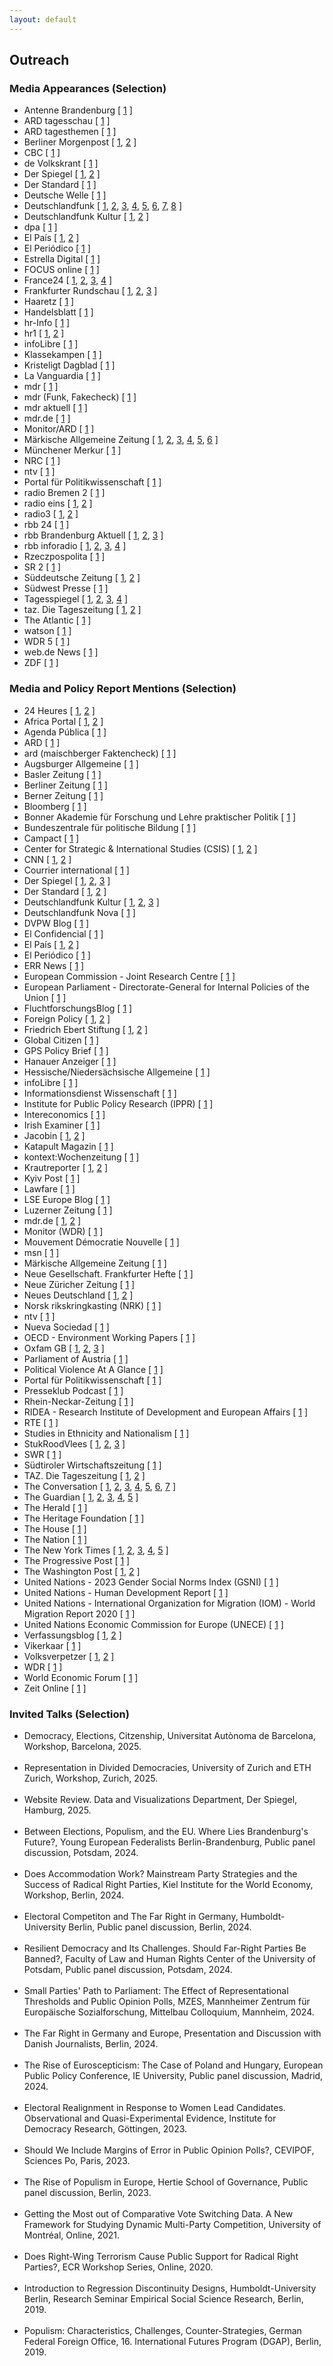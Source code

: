 ```yaml
---
layout: default
---
```

<h2>Outreach</h2>


<h3>Media Appearances (Selection)</h3>

<ul>
  <li>Antenne Brandenburg [ <a href="https://www.antennebrandenburg.de/programm/sendungen/241122/17_00_antenne_brandenburg_am_abend_202411221700.html" target="_blank" rel="noopener noreferrer">1</a> ] </li> <li>ARD tagesschau [ <a href="https://www.tagesschau.de/inland/bundestagswahl/fdp-linke-bsw-einzug-bundestag-100.html" target="_blank" rel="noopener noreferrer">1</a> ] </li> <li>ARD tagesthemen [ <a href="NA" target="_blank" rel="noopener noreferrer">1</a> ] </li> <li>Berliner Morgenpost [ <a href="https://www.morgenpost.de/berlin/article242024164/Die-Naehe-der-AfD-Brandenburg-zur-rechtsextremen-Szene.html" target="_blank" rel="noopener noreferrer">1</a>, <a href="https://www.morgenpost.de/berlin/article407220380/welche-auswirkungen-ein-afd-erfolg-in-brandenburg-haben-koennte.html" target="_blank" rel="noopener noreferrer">2</a> ] </li> <li>CBC [ <a href="https://www.cbc.ca/listen/live-radio/1-8-your-world-tonight" target="_blank" rel="noopener noreferrer">1</a> ] </li> <li>de Volkskrant [ <a href="https://www.volkskrant.nl/buitenland/niet-alleen-in-oostenrijk-in-heel-europa-brokkelt-de-brandmuur-tegen-radicaal-rechts-af~b7ea2cce/?referrer=https://www.google.com/" target="_blank" rel="noopener noreferrer">1</a> ] </li> <li>Der Spiegel [ <a href="https://www.spiegel.de/politik/deutschland/bundestagswahl-2025-wie-viele-millionen-stimmen-an-der-fuenfprozenthuerde-scheitern-a-5d7e5da3-c769-4bfd-9260-c4c8d627ed9d" target="_blank" rel="noopener noreferrer">1</a>, <a href="https://www.spiegel.de/politik/deutschland/wahl-in-brandenburg-wie-die-afd-junge-union-jusos-julis-und-gruene-jugend-zusammenbringt-a-2da1ad60-58bd-463a-bd53-e77645e4a962" target="_blank" rel="noopener noreferrer">2</a> ] </li> <li>Der Standard [ <a href="https://www.derstandard.de/story/3000000198650/beeinflussen-umfragen-waehler-darueber-entscheiden-auch-schwankungsbreiten" target="_blank" rel="noopener noreferrer">1</a> ] </li> <li>Deutsche Welle [ <a href="https://www.dw.com/en/why-copying-the-far-right-doesnt-work-for-mainstream-parties/a-66311564" target="_blank" rel="noopener noreferrer">1</a> ] </li> <li>Deutschlandfunk [ <a href="https://www.deutschlandfunk.de/brandenburg-neuer-innenminister-woidke-spd-kommentar-100.html" target="_blank" rel="noopener noreferrer">1</a>, <a href="https://www.deutschlandfunk.de/bsw-in-brandenburg-wie-stellen-sich-die-anderen-parteien-darauf-ein-dlf-62ff33ed-100.html/" target="_blank" rel="noopener noreferrer">2</a>, <a href="https://www.deutschlandfunk.de/das-grosse-packen-linke-muss-nach-34-jahren-brandenburger-landtag-verlassen-dlf-08d35523-100.html" target="_blank" rel="noopener noreferrer">3</a>, <a href="https://www.deutschlandfunk.de/landtagswahl-in-brandenburg-ein-rettungsanker-fuer-die-gruenen-und-linken-dlf-e56ae681-100.html" target="_blank" rel="noopener noreferrer">4</a>, <a href="https://www.deutschlandfunk.de/programm?drsearch:date=2024-11-27" target="_blank" rel="noopener noreferrer">5</a>, <a href="https://www.deutschlandfunk.de/suche?drsearch%3AsearchText=Christoph%20Richter&drsearch%3Astations=4f8db02a-35ae-4b78-9cd0-86b177726ec0" target="_blank" rel="noopener noreferrer">6</a>, <a href="https://www.deutschlandfunk.de/wackeliges-fundament-wie-repraesentativ-sind-repraesentative-umfragen-wirklich-dlf-b09611a3-100.html" target="_blank" rel="noopener noreferrer">7</a>, <a href="https://www.deutschlandfunk.de/wissenschaft-wie-repraesentativ-sind-repraesentative-umfragen-wirklich-dlf-82dd38a9-100.html" target="_blank" rel="noopener noreferrer">8</a> ] </li> <li>Deutschlandfunk Kultur [ <a href="https://www.deutschlandfunkkultur.de/brandenburgs-spd-regierungschef-woidke-kaempft-gegen-den-absturz-laenderreport-dlf-kultur-dd9b4265-100.html" target="_blank" rel="noopener noreferrer">1</a>, <a href="https://www.deutschlandfunkkultur.de/wahlumfragen-in-der-kritik-wie-repraesentativ-sind-sie-heute-noch-dlf-kultur-f4d1e50d-100.html" target="_blank" rel="noopener noreferrer">2</a> ] </li> <li>dpa [ <a href="NA" target="_blank" rel="noopener noreferrer">1</a> ] </li> <li>El País [ <a href="https://elpais.com/espana/2024-07-07/por-que-copiar-la-mano-dura-de-abascal-con-los-inmigrantes-puede-costarle-caro-al-pp.html" target="_blank" rel="noopener noreferrer">1</a>, <a href="https://elpais.com/internacional/2023-12-24/mano-dura-con-la-inmigracion-victoria-de-la-extrema-derecha-o-antidoto.html" target="_blank" rel="noopener noreferrer">2</a> ] </li> <li>El Periódico [ <a href="https://www.elperiodico.com/es/internacional/20231210/extrema-derecha-multiplica-influencia-nuevas-politicas-migratorias-europa-95571964" target="_blank" rel="noopener noreferrer">1</a> ] </li> <li>Estrella Digital [ <a href="https://www.estrelladigital.es/opinion/20240708/el-falso-debate-de-la-inmigracion-una-trampa-de-la-ultraderecha/" target="_blank" rel="noopener noreferrer">1</a> ] </li> <li>FOCUS online [ <a href="https://www.focus.de/politik/deutschland/vor-landtagswahl-in-brandenburg-mehr-hoecke-wagen-das-ist-schon-laenger-ein-teil-des-erfolgs-der-afd-im-osten_id_260298484.html" target="_blank" rel="noopener noreferrer">1</a> ] </li> <li>France24 [ <a href="https://www.france24.com/en/europe/20250223-germany-s-no-surprise-election-yields-many-firsts" target="_blank" rel="noopener noreferrer">1</a>, <a href="https://www.france24.com/fr/europe/20250113-allemagne-afd-extreme-droite-bsw-gauche-analyse-deux-faces-du-populisme-allemand" target="_blank" rel="noopener noreferrer">2</a>, <a href="https://www.france24.com/fr/europe/20250130-allemagne-droite-extr%C3%AAme-droite-pr%C3%AAtes-%C3%A0-travailler-ensemble-immigration" target="_blank" rel="noopener noreferrer">3</a>, <a href="https://www.france24.com/fr/europe/20250223-allemagne-afd-cdu-linke-l%C3%A9gislatives-premiers-enseignements-elections-merz" target="_blank" rel="noopener noreferrer">4</a> ] </li> <li>Frankfurter Rundschau [ <a href="https://www.fr.de/politik/brandenburg-wahl-afd-ergebnis-migration-debatte-spd-cdu-woidke-experten-zr-93315435.html" target="_blank" rel="noopener noreferrer">1</a>, <a href="https://www.fr.de/politik/brandenburg-wahl-analyse-ampel-fdp-woidke-afd-linke-bsw-bundestagswahl-zr-93315597.html" target="_blank" rel="noopener noreferrer">2</a>, <a href="https://www.fr.de/politik/nach-fiasko-in-brandenburg-bundestagswahl-2025-laesst-gruene-zittern-zr-93316321.html" target="_blank" rel="noopener noreferrer">3</a> ] </li> <li>Haaretz [ <a href="https://www.haaretz.com/world-news/2019-07-20/ty-article-magazine/.premium/how-a-german-satirical-party-ended-up-in-the-european-parliament/0000017f-e400-d38f-a57f-e65238570000" target="_blank" rel="noopener noreferrer">1</a> ] </li> <li>Handelsblatt [ <a href="https://www.handelsblatt.com/politik/deutschland/fdp-wirtschaftspartei-sucht-verzweifelt-wirtschaftswahlkampf/100106301.html" target="_blank" rel="noopener noreferrer">1</a> ] </li> <li>hr-Info [ <a href="NA" target="_blank" rel="noopener noreferrer">1</a> ] </li> <li>hr1 [ <a href="NA" target="_blank" rel="noopener noreferrer">1</a>, <a href="NA" target="_blank" rel="noopener noreferrer">2</a> ] </li> <li>infoLibre [ <a href="https://www.infolibre.es/politica/extrema-derecha-investigacion-feijoo-vox_1_1311725.html" target="_blank" rel="noopener noreferrer">1</a> ] </li> <li>Klassekampen [ <a href="https://klassekampen.no/artikkel/2024-09-14/blir-re-migrasjon-neste-steg" target="_blank" rel="noopener noreferrer">1</a> ] </li> <li>Kristeligt Dagblad [ <a href="https://www.kristeligt-dagblad.dk/udland/europaeiske-ledere-famler-i-en-ny-politisk-medievirkelighed" target="_blank" rel="noopener noreferrer">1</a> ] </li> <li>La Vanguardia [ <a href="https://www.lavanguardia.com/internacional/20250525/10717164/ultraderecha-canibal.html" target="_blank" rel="noopener noreferrer">1</a> ] </li> <li>mdr [ <a href="https://www.mdr.de/wissen/psychologie-sozialwissenschaften/politische-strategie-gegen-die-afd-themen-uebernehmen-102.html" target="_blank" rel="noopener noreferrer">1</a> ] </li> <li>mdr (Funk, Fakecheck) [ <a href="https://www.tiktok.com/@fakecheck_offiziell/video/7473455848992394518?lang=de-DE" target="_blank" rel="noopener noreferrer">1</a> ] </li> <li>mdr aktuell [ <a href="https://www.ardaudiothek.de/episode/das-interview/wie-wahlumfragen-die-erfolgschancen-von-kleinparteien-beeinflussen/mdr-aktuell/14154595/" target="_blank" rel="noopener noreferrer">1</a> ] </li> <li>mdr.de [ <a href="https://www.mdr.de/nachrichten/deutschland/politik/fuenf-prozent-huerde-studie-wahlumfragen-100.html" target="_blank" rel="noopener noreferrer">1</a> ] </li> <li>Monitor/ARD [ <a href="https://www1.wdr.de/daserste/monitor/sendungen/kanzlerkandidat-merz-union-in-der-populismusfalle-100~_sortNewestFirst-false.html?sortingOrderReversed=%C3%84lteste+zuerst#sortingForm" target="_blank" rel="noopener noreferrer">1</a> ] </li> <li>Märkische Allgemeine Zeitung [ <a href="https://www.maz-online.de/brandenburg/afd-spd-cdu-oder-bsw-wahlforscher-sieht-landtagswahl-in-brandenburg-voellig-offen-3ALRGBPPFZDLXHQ27MTYHSEA3Y.html" target="_blank" rel="noopener noreferrer">1</a>, <a href="https://www.maz-online.de/brandenburg/einfluss-von-umfragen-auf-die-landtagswahl-in-brandenburg-forscher-klaert-auf-YJ4UFV5QSJFZLEOOLUCVDRNRKA.html" target="_blank" rel="noopener noreferrer">2</a>, <a href="https://www.maz-online.de/brandenburg/was-wuerde-passieren-wenn-die-afd-in-brandenburg-regiert-7Y2OOW6MQ5HYRFIAPKEZQ5TFZQ.html" target="_blank" rel="noopener noreferrer">3</a>, <a href="https://www.maz-online.de/lokales/potsdam-mittelmark/stahnsdorf/landtagswahl-2024-buergermeister-bernd-albers-aus-stahnsdorf-und-carina-simmes-aus-seddiner-see-als-6TINQKW34JA7VN4GN5Q75367U4.html" target="_blank" rel="noopener noreferrer">4</a>, <a href="https://www.maz-online.de/lokales/potsdam-mittelmark/stahnsdorf/stahnsdorf-linke-und-gruene-werfen-afd-plagiat-vor-URS4FAG6ZVAH5GOEQWZRMSBFK4.html" target="_blank" rel="noopener noreferrer">5</a>, <a href="https://www.maz-online.de/lokales/potsdam/kommunalwahl-2024-in-potsdam-stadtteilrundgang-und-haustuerwahlkampf-fuer-mehr-stimmen-TBNP55QR4RENFHWG4T6673VZMM.html" target="_blank" rel="noopener noreferrer">6</a> ] </li> <li>Münchener Merkur [ <a href="https://www.merkur.de/politik/brandenburg-wahl-cdu-merz-afd-woidke-bsw-scholz-ampel-zr-93315273.html" target="_blank" rel="noopener noreferrer">1</a> ] </li> <li>NRC [ <a href="https://www.nrc.nl/nieuws/2023/12/22/het-nieuwe-migratiepact-van-de-eu-lost-nauwelijks-wat-op-maar-speelt-radicaal-rechts-intussen-wel-in-de-kaart-a4185182" target="_blank" rel="noopener noreferrer">1</a> ] </li> <li>ntv [ <a href="https://www.n-tv.de/politik/Diese-Waehlergruppe-koennte-die-Bundestagswahl-durcheinanderwerfen-article25574864.html" target="_blank" rel="noopener noreferrer">1</a> ] </li> <li>Portal für Politikwissenschaft [ <a href="https://www.pw-portal.de/repraesentation-und-parlamentarismus/ueberblick/fluch-der-schlechten-zahl-wie-umfragewerte-die-wahlchancen-kleiner-parteien-beeinflussen" target="_blank" rel="noopener noreferrer">1</a> ] </li> <li>radio Bremen 2 [ <a href="NA" target="_blank" rel="noopener noreferrer">1</a> ] </li> <li>radio eins [ <a href="https://www.radioeins.de/programm/sendungen/die_schoene_woche/_/wahlerfolg-der-afd-bei-der-kommunalwahl-in-brandenburg.html" target="_blank" rel="noopener noreferrer">1</a>, <a href="https://www.radioeins.de/programm/sendungen/sendungen/369/2409/240922_sondersendung_25711.html" target="_blank" rel="noopener noreferrer">2</a> ] </li> <li>radio3 [ <a href="https://www.radiodrei.de/programm/schema/sendungen/radio3_am_morgen/archiv/20250106_0600/radio3_aktuell_0720.html" target="_blank" rel="noopener noreferrer">1</a>, <a href="https://www.radiodrei.de/programm/schema/sendungen/radio3_am_morgen/archiv/20250207_0600/radio3_aktuell_0820.html" target="_blank" rel="noopener noreferrer">2</a> ] </li> <li>rbb 24 [ <a href="https://www.rbb24.de/politik/beitrag/2024/02/brandenburg-politi-parteien-bsw-landesverband-wagenknecht.html" target="_blank" rel="noopener noreferrer">1</a> ] </li> <li>rbb Brandenburg Aktuell [ <a href="https://www.rbb-online.de/brandenburgaktuell/archiv/20240209_1930/wagenknecht-partei-will-bei-landtagswahl-antreten.html" target="_blank" rel="noopener noreferrer">1</a>, <a href="https://www.rbb-online.de/brandenburgaktuell/archiv/20240905_1930/5.html" target="_blank" rel="noopener noreferrer">2</a>, <a href="https://www.rbb-online.de/brandenburgaktuell/archiv/20240911_1930/Hans-Christoph-Berndt-AfD.html" target="_blank" rel="noopener noreferrer">3</a> ] </li> <li>rbb inforadio [ <a href="https://www.ardaudiothek.de/episode/berlin-und-brandenburg/politologe-kommunalwahl-kein-stimmungstest-fuer-landtagswahl/rbb24-inforadio/13450861/" target="_blank" rel="noopener noreferrer">1</a>, <a href="https://www.inforadio.de/rubriken/interviews/2024/08/09/brandenburg-landeswahlausschuss-wahl-parteien.html" target="_blank" rel="noopener noreferrer">2</a>, <a href="https://www.inforadio.de/rubriken/interviews/2024/09/24/brandenburg-wahl-regierung-koalition-spd-bsw-cdu.html" target="_blank" rel="noopener noreferrer">3</a>, <a href="https://www.inforadio.de/rubriken/interviews/2024/12/11/woidke-wiederwahl-brandenburg-spd-bsw-koalition.html" target="_blank" rel="noopener noreferrer">4</a> ] </li> <li>Rzeczpospolita [ <a href="https://www.rp.pl/polityka/art41148531-brandenburgia-przed-wyborami-los-kanclerza-scholza-zalezy-od-wyniku-afd" target="_blank" rel="noopener noreferrer">1</a> ] </li> <li>SR 2 [ <a href="https://www.sr-mediathek.de/index.php?seite=7&id=37029&tbl=pf" target="_blank" rel="noopener noreferrer">1</a> ] </li> <li>Süddeutsche Zeitung [ <a href="https://www.sueddeutsche.de/politik/bundestagswahl-umfrage-fdp-li.3196458" target="_blank" rel="noopener noreferrer">1</a>, <a href="https://www.sueddeutsche.de/politik/landtagswahl-sachsen-thueringen-afd-migration-lux.Hs42cDs7DicwDHjgn9p8C8" target="_blank" rel="noopener noreferrer">2</a> ] </li> <li>Südwest Presse [ <a href="https://www.swp.de/politik/afd-und-bsw-vor-neuwahl-auftrieb-fuer-die-populisten-oder-staerkung-der-mitte-77648320.html" target="_blank" rel="noopener noreferrer">1</a> ] </li> <li>Tagesspiegel [ <a href="https://www.tagesspiegel.de/interaktiv/afd-hochburg-vor-der-wahl-die-brandenburger-sind-verangstigt-alt--aber-nicht-abgehangt-12381974.html" target="_blank" rel="noopener noreferrer">1</a>, <a href="https://www.tagesspiegel.de/politik/bangen-um-den-wiedereinzug-werden-fdp-bsw-und-linke-opfer-des-fallbeileffekts-13159714.html" target="_blank" rel="noopener noreferrer">2</a>, <a href="https://www.tagesspiegel.de/potsdam/brandenburg/afd-verteilt-flyer-fur-schuler-mit-diesen-funf-kniffen-will-die-partei-in-brandenburg-jugendliche-kodern-12245951.html?" target="_blank" rel="noopener noreferrer">3</a>, <a href="https://www.tagesspiegel.de/potsdam/brandenburg/mitten-in-der-gesellschaft-angekommen-mehr-rechtsextreme-parolen-in-brandenburg--was-tun-11888417.html" target="_blank" rel="noopener noreferrer">4</a> ] </li> <li>taz. Die Tageszeitung [ <a href="https://taz.de/Berliner-Linke-nach-der-Europawahl/!6013456/" target="_blank" rel="noopener noreferrer">1</a>, <a href="https://taz.de/Politologe-ueber-Migrationspolitik/!5989700/" target="_blank" rel="noopener noreferrer">2</a> ] </li> <li>The Atlantic [ <a href="https://www.theatlantic.com/international/archive/2020/02/germany-afd-angela-merkel-thuringia/606541/" target="_blank" rel="noopener noreferrer">1</a> ] </li> <li>watson [ <a href="https://politik.watson.de/politik/inland/128134084-brandenburg-landtagswahl-so-perfide-nutzt-die-afd-schulen-als-wahlkampf-orte" target="_blank" rel="noopener noreferrer">1</a> ] </li> <li>WDR 5 [ <a href="https://www1.wdr.de/mediathek/audio/wdr5/wdr5-mittagsecho/audio-brandenburg-vor-wahl-gefuehl-der-unzufriedenheit-100.html" target="_blank" rel="noopener noreferrer">1</a> ] </li> <li>web.de News [ <a href="https://web.de/magazine/politik/wahlen/landtagswahlen/landtagswahl-brandenburg-osten-dietmar-woidke-spd-afd-ampel-olaf-scholz-potsdam-40118440" target="_blank" rel="noopener noreferrer">1</a> ] </li> <li>ZDF [ <a href="https://www.zdf.de/nachrichten/politik/deutschland/wahl-brandenburg-wahlkampf-spd-afd-100.html" target="_blank" rel="noopener noreferrer">1</a> ] </li>
</ul>

<h3>Media and Policy Report Mentions (Selection)</h3>

<ul>
  <li>24 Heures [ <a href="https://www.24heures.ch/interdire-ou-convaincre-quel-rempart-contre-l-extreme-droite-192095876819" target="_blank" rel="noopener noreferrer">1</a>, <a href="https://www.24heures.ch/les-invites-que-faire-avec-les-partis-dextreme-droite-325998063281" target="_blank" rel="noopener noreferrer">2</a> ] </li> <li>Africa Portal [ <a href="https://africaportal.org/publication/sustaining-peace-harnessing-power-south-sudanese-women/" target="_blank" rel="noopener noreferrer">1</a>, <a href="https://africaportal.org/publication/towards-gender-equal-peace-counting-women-meaningful-participation/" target="_blank" rel="noopener noreferrer">2</a> ] </li> <li>Agenda Pública [ <a href="https://agendapublica.es/noticia/18704/amenaza-al-equilibrio-politico-aleman" target="_blank" rel="noopener noreferrer">1</a> ] </li> <li>ARD [ <a href="https://www.ardmediathek.de/video/bericht-aus-berlin/bericht-aus-berlin/ard/Y3JpZDovL2Rhc2Vyc3RlLmRlL2JlcmljaHQgYXVzIGJlcmxpbi8yMDI1LTAyLTA5XzE4LTAwLU1FWg" target="_blank" rel="noopener noreferrer">1</a> ] </li> <li>ard (maischberger Faktencheck) [ <a href="https://www.daserste.de/information/talk/maischberger/faktencheck/faktencheck-maischberger-746.html" target="_blank" rel="noopener noreferrer">1</a> ] </li> <li>Augsburger Allgemeine [ <a href="https://www.augsburger-allgemeine.de/politik/Geschichte-Sie-sprach-als-erste-Frau-in-einem-deutschen-Parlament-id53529471.html" target="_blank" rel="noopener noreferrer">1</a> ] </li> <li>Basler Zeitung [ <a href="https://www.bazonline.ch/politik-sollte-man-rechtsextreme-parteien-verbieten-964817567500" target="_blank" rel="noopener noreferrer">1</a> ] </li> <li>Berliner Zeitung [ <a href="https://www.berliner-zeitung.de/news/bsw-verpasst-bundestag-de-masi-will-karlsruhe-einschalten-kritik-am-oerr-li.2301473" target="_blank" rel="noopener noreferrer">1</a> ] </li> <li>Berner Zeitung [ <a href="https://www.bernerzeitung.ch/adrian-vatter-rahel-freiburghaus-uni-bern-rechtspopulisten-und-demokratie-563653516745" target="_blank" rel="noopener noreferrer">1</a> ] </li> <li>Bloomberg [ <a href="https://www.bloomberg.com/opinion/articles/2024-06-21/european-elections-climate-change-notches-a-win" target="_blank" rel="noopener noreferrer">1</a> ] </li> <li>Bonner Akademie für Forschung und Lehre praktischer Politik [ <a href="https://www.bapp-bonn.de/wp-content/uploads/BAPP_Publikation_Forschungsprojekt_Populismus_final.pdf" target="_blank" rel="noopener noreferrer">1</a> ] </li> <li>Bundeszentrale für politische Bildung [ <a href="https://www.bpb.de/themen/rechtsextremismus/dossier-rechtsextremismus/551839/rechtsextreme-diskursstrategien/#footnote-target-3" target="_blank" rel="noopener noreferrer">1</a> ] </li> <li>Campact [ <a href="https://blog.campact.de/2024/09/brandenburg-landtagswahl-afd-erfolg-garantiert/" target="_blank" rel="noopener noreferrer">1</a> ] </li> <li>Center for Strategic & International Studies (CSIS) [ <a href="https://www.csis.org/analysis/elevating-women-peacebuilders-amidst-covid-19" target="_blank" rel="noopener noreferrer">1</a>, <a href="https://www.csis.org/analysis/horizon-vol-7" target="_blank" rel="noopener noreferrer">2</a> ] </li> <li>CNN [ <a href="https://edition.cnn.com/2019/10/22/opinions/marie-yovanovitch-launches-insurrection-hunt/index.html" target="_blank" rel="noopener noreferrer">1</a>, <a href="https://edition.cnn.com/2024/01/19/opinions/germany-far-right-afd-ban-hockenos/index.html" target="_blank" rel="noopener noreferrer">2</a> ] </li> <li>Courrier international [ <a href="https://www.courrierinternational.com/article/route-des-balkans-l-espace-schengen-patit-de-la-crise-migratoire" target="_blank" rel="noopener noreferrer">1</a> ] </li> <li>Der Spiegel [ <a href="https://www.spiegel.de/geschichte/migrationskurs-der-cdu-studien-und-experten-ueber-erfahrungen-mit-dem-kopieren-rechter-themen-a-6551a7e0-2394-4d3f-aa7a-3ece59bd0759?giftToken=b6238ab5-8d9d-4e47-b035-f0d3ee166961" target="_blank" rel="noopener noreferrer">1</a>, <a href="https://www.spiegel.de/wissenschaft/mensch/alternative-fuer-deutschland-politikstil-please-staerke-die-afd-a-a6a6b50c-2944-4674-acdc-446eff3f93d1" target="_blank" rel="noopener noreferrer">2</a>, <a href="https://www.spiegel.de/wissenschaft/mensch/rechtsextremismus-die-forschung-zeigt-wie-man-die-afd-kleinkriegt-kolumne-a-3c7e1a1d-e9f8-4d1d-a0b7-f5d457f8eb98?sara_ref=re-so-app-sh" target="_blank" rel="noopener noreferrer">3</a> ] </li> <li>Der Standard [ <a href="https://www.derstandard.at/story/3000000255871/warum-die-politische-annaeherung-an-die-afd-zum-bumerang-werden-kann?ref=rss" target="_blank" rel="noopener noreferrer">1</a>, <a href="https://www.derstandard.at/story/3000000271467/krieg-ist-keine-maennerdomaene?ref=rss" target="_blank" rel="noopener noreferrer">2</a> ] </li> <li>Deutschlandfunk Kultur [ <a href="https://www.deutschlandfunkkultur.de/stimmenfang-am-rechten-rand-lohnt-sich-nicht-dlf-kultur-b8cde89c-100.html" target="_blank" rel="noopener noreferrer">1</a>, <a href="https://www.deutschlandfunkkultur.de/wahlumfragen-in-der-kritik-wie-repraesentativ-sind-sie-heute-noch-dlf-kultur-f4d1e50d-100.html" target="_blank" rel="noopener noreferrer">2</a>, <a href="https://www.deutschlandfunkkultur.de/wahrnehmungsluecke-deshalb-sind-umfrageergebnisse-keine-wahlergebnisse-dlf-kultur-6cf54334-100.html" target="_blank" rel="noopener noreferrer">3</a> ] </li> <li>Deutschlandfunk Nova [ <a href="https://ondemand-mp3.dradio.de/file/dradio/2022/04/21/deutschlandfunknova_mariupol_20220421_6d0efc11.mp3" target="_blank" rel="noopener noreferrer">1</a> ] </li> <li>DVPW Blog [ <a href="https://www.dvpw.de/blog/schwaecht-eine-programmatische-annaeherung-der-unionsparteien-an-die-afd-den-wahlerfolg-der-rechtspopulisten-eher-nicht-ein-beitrag-von-marc-debus" target="_blank" rel="noopener noreferrer">1</a> ] </li> <li>El Confidencial [ <a href="https://blogs.elconfidencial.com/espana/tribuna/2022-08-22/dos-revoluciones-preocupar-centroderecha_3478192/" target="_blank" rel="noopener noreferrer">1</a> ] </li> <li>El País [ <a href="https://elpais.com/espana/2025-03-23/el-pp-sigue-sin-saciar-a-vox-tras-seis-anos-de-cesiones-a-la-presion-ultra-sobre-inmigracion.html" target="_blank" rel="noopener noreferrer">1</a>, <a href="https://elpais.com/espana/2025-07-06/la-amenaza-constante-de-vox-enturbia-el-momento-algido-de-feijoo.html" target="_blank" rel="noopener noreferrer">2</a> ] </li> <li>El Periódico [ <a href="https://www.elperiodico.cat/ca/societat/20230618/guia-detectar-desmuntar-discurs-odi-88750605" target="_blank" rel="noopener noreferrer">1</a> ] </li> <li>ERR News [ <a href="https://news.err.ee/1609476356/benjamin-klasche-germany-is-moving-to-the-right-one-state-at-a-time" target="_blank" rel="noopener noreferrer">1</a> ] </li> <li>European Commission - Joint Research Centre [ <a href="https://data.europa.eu/doi/10.2760/116603" target="_blank" rel="noopener noreferrer">1</a> ] </li> <li>European Parliament - Directorate-General for Internal Policies of the Union [ <a href="https://data.europa.eu/doi/10.2861/63312" target="_blank" rel="noopener noreferrer">1</a> ] </li> <li>FluchtforschungsBlog [ <a href="https://fluchtforschung.net/fluchtforschung-gegen-mythen-9/" target="_blank" rel="noopener noreferrer">1</a> ] </li> <li>Foreign Policy [ <a href="https://foreignpolicy.com/2023/11/01/the-far-right-is-winning-europes-immigration-debate/" target="_blank" rel="noopener noreferrer">1</a>, <a href="https://foreignpolicy.com/2024/06/19/haiti-transitional-council-women-gang-violence/" target="_blank" rel="noopener noreferrer">2</a> ] </li> <li>Friedrich Ebert Stiftung [ <a href="https://library.fes.de/pdf-files/a-p-b/18074.pdf" target="_blank" rel="noopener noreferrer">1</a>, <a href="https://library.fes.de/pdf-files/bueros/stockholm/21030.pdf" target="_blank" rel="noopener noreferrer">2</a> ] </li> <li>Global Citizen [ <a href="https://www.globalcitizen.org/en/content/how-women-and-girls-are-disproportionately-affecte/" target="_blank" rel="noopener noreferrer">1</a> ] </li> <li>GPS Policy Brief [ <a href="https://www.prio.org/publications/13064" target="_blank" rel="noopener noreferrer">1</a> ] </li> <li>Hanauer Anzeiger [ <a href="https://www.hanauer.de/politik/warum-hat-die-afd-so-viel-zulauf-wissenschaftler-stellt-unbequeme-hypothese-vor-zr-93339253.html" target="_blank" rel="noopener noreferrer">1</a> ] </li> <li>Hessische/Niedersächsische Allgemeine [ <a href="https://www.hna.de/politik/warum-hat-die-afd-so-viel-zulauf-wissenschaftler-stellt-unbequeme-hypothese-vor-zr-93339253.html" target="_blank" rel="noopener noreferrer">1</a> ] </li> <li>infoLibre [ <a href="https://www.infolibre.es/politica/casos-estudios-reacciones-explican-pacto-migratorio-no-debilita-contrario-extrema-derecha_1_1763922.html" target="_blank" rel="noopener noreferrer">1</a> ] </li> <li>Informationsdienst Wissenschaft [ <a href="https://idw-online.de/de/news792197" target="_blank" rel="noopener noreferrer">1</a> ] </li> <li>Institute for Public Policy Research (IPPR) [ <a href="https://www.ippr.org/articles/road-to-renewal" target="_blank" rel="noopener noreferrer">1</a> ] </li> <li>Intereconomics [ <a href="https://www.intereconomics.eu/contents/year/2024/number/2/article/the-far-right-and-the-2024-european-elections.html" target="_blank" rel="noopener noreferrer">1</a> ] </li> <li>Irish Examiner [ <a href="https://www.irishexaminer.com/opinion/commentanalysis/arid-40850651.html" target="_blank" rel="noopener noreferrer">1</a> ] </li> <li>Jacobin [ <a href="https://jacobin.com/2022/05/denmark-far-right-vandalism-left-wing-artworks-situationists-jorn-asger-hard-line/" target="_blank" rel="noopener noreferrer">1</a>, <a href="https://www.jacobin.de/artikel/wo-liegt-das-potenzial-einer-wagenknecht-partei-gruendung-linke-konservative-carsten-braband" target="_blank" rel="noopener noreferrer">2</a> ] </li> <li>Katapult Magazin [ <a href="https://katapult-magazin.de/index.php?id=2&mobil3=0" target="_blank" rel="noopener noreferrer">1</a> ] </li> <li>kontext:Wochenzeitung [ <a href="https://www.kontextwochenzeitung.de/editorial/701/hat-ja-super-geklappt-9724.html" target="_blank" rel="noopener noreferrer">1</a> ] </li> <li>Krautreporter [ <a href="https://krautreporter.de/politik-und-macht/5484-so-haben-politik-und-medien-die-afd-gross-gemacht" target="_blank" rel="noopener noreferrer">1</a>, <a href="https://krautreporter.de/politik-und-macht/5718-drei-grunde-warum-merz-das-ende-der-union-eingeleitet-hat" target="_blank" rel="noopener noreferrer">2</a> ] </li> <li>Kyiv Post [ <a href="https://www.kyivpost.com/opinion/51923" target="_blank" rel="noopener noreferrer">1</a> ] </li> <li>Lawfare [ <a href="https://www.lawfaremedia.org/article/why-focus-gender-increases-national-security" target="_blank" rel="noopener noreferrer">1</a> ] </li> <li>LSE Europe Blog [ <a href="https://blogs.lse.ac.uk/europpblog/2021/07/08/there-is-little-evidence-european-integration-has-created-a-representation-gap-between-politicians-and-voters/" target="_blank" rel="noopener noreferrer">1</a> ] </li> <li>Luzerner Zeitung [ <a href="https://www.luzernerzeitung.ch/news-service/inland-schweiz/wahlforschung-am-rechten-rand-um-waehlergunst-buhlen-warum-das-buergerlichen-parteien-schadet-ld.2278619" target="_blank" rel="noopener noreferrer">1</a> ] </li> <li>mdr.de [ <a href="https://www.mdr.de/nachrichten/deutschland/politik/bundestagswahl-wahlrecht-fuenf-prozent-csu-linke-studie-nachteil-kleine-parteien-100.html" target="_blank" rel="noopener noreferrer">1</a>, <a href="https://www.mdr.de/nachrichten/deutschland/politik/meinungsforschung-institute-wahlumfragen-trend-partei-sonntagsfrage-regeln-100.html" target="_blank" rel="noopener noreferrer">2</a> ] </li> <li>Monitor (WDR) [ <a href="https://www.instagram.com/p/C_amgz1OKVv/?utm_source=ig_web_copy_link&igsh=MzRlODBiNWFlZA%3D%3D" target="_blank" rel="noopener noreferrer">1</a> ] </li> <li>Mouvement Démocratie Nouvelle [ <a href="https://www.democratienouvelle.ca/fdp-gauche-et-bsw-tremble-ce-groupe-delecteurs-pourrait-gacher-les-elections-de-bundestag/" target="_blank" rel="noopener noreferrer">1</a> ] </li> <li>msn [ <a href="https://www.msn.com/de-de/nachrichten/other/landtagswahl-in-brandenburg-spd-will-mit-kuriosem-wahlkampfslogan-punkten/ar-AA1qSSNu" target="_blank" rel="noopener noreferrer">1</a> ] </li> <li>Märkische Allgemeine Zeitung [ <a href="https://www.maz-online.de/brandenburg/umfrage-landtagswahl-brandenburg-afd-vorn-regieren-spd-cdu-und-gruene-trotzdem-weiter-6MGI6PL2GBF35HBLQZFOCE6TDM.html" target="_blank" rel="noopener noreferrer">1</a> ] </li> <li>Neue Gesellschaft. Frankfurter Hefte [ <a href="https://www.frankfurter-hefte.de/artikel/annaehern-oder-abgrenzen-3864/" target="_blank" rel="noopener noreferrer">1</a> ] </li> <li>Neue Züricher Zeitung [ <a href="https://www.nzz.ch/international/wie-die-radikale-rechte-europa-veraendert-ld.1757365" target="_blank" rel="noopener noreferrer">1</a> ] </li> <li>Neues Deutschland [ <a href="https://www.nd-aktuell.de/artikel/1185725.linkspartei-fuer-eine-offene-und-solidarische-gesellschaft.html" target="_blank" rel="noopener noreferrer">1</a>, <a href="https://www.nd-aktuell.de/artikel/1189001.wahlumfragen-die-fuenf-prozent-huerde-als-sich-selbst-erfuellende-prophezeiung.html" target="_blank" rel="noopener noreferrer">2</a> ] </li> <li>Norsk rikskringkasting (NRK) [ <a href="https://www.nrk.no/trondelag/sann-blir-samfunnet-pavirka-av-kvinnelige-ledere-1.16627349" target="_blank" rel="noopener noreferrer">1</a> ] </li> <li>ntv [ <a href="https://www.n-tv.de/politik/Rechtspopulisten-werfen-mit-Flaschen-bis-die-anderen-frustriert-abziehen-article24916450.html" target="_blank" rel="noopener noreferrer">1</a> ] </li> <li>Nueva Sociedad [ <a href="https://nuso.org/articulo/315-la-extrema-derecha-como-amenaza-para-la-gobernanza-mundial/" target="_blank" rel="noopener noreferrer">1</a> ] </li> <li>OECD - Environment Working Papers [ <a href="https://www.oecd-ilibrary.org/environment/women-s-leadership-in-environmental-action_f0038d22-en" target="_blank" rel="noopener noreferrer">1</a> ] </li> <li>Oxfam GB [ <a href="https://policy-practice.oxfam.org/resources/achieving-sustainable-development-goals-5-and-6-the-case-for-gender-transformat-620967/" target="_blank" rel="noopener noreferrer">1</a>, <a href="https://policy-practice.oxfam.org/resources/the-gendered-impact-of-explosive-weapons-use-in-populated-areas-in-yemen-620909/" target="_blank" rel="noopener noreferrer">2</a>, <a href="https://policy-practice.oxfam.org/resources/women-in-conflict-zones-620690/" target="_blank" rel="noopener noreferrer">3</a> ] </li> <li>Parliament of Austria [ <a href="https://www.parlament.gv.at/aktuelles/mediathek/XXVII/VER/202?TS=1705928552" target="_blank" rel="noopener noreferrer">1</a> ] </li> <li>Political Violence At A Glance [ <a href="https://politicalviolenceataglance.org/2023/01/26/the-colombian-government-and-the-eln-rebels-are-negotiating-again-women-need-a-seat-at-the-table/" target="_blank" rel="noopener noreferrer">1</a> ] </li> <li>Portal für Politikwissenschaft [ <a href="https://www.pw-portal.de/repraesentation-und-parlamentarismus/ueberblick/der-mythos-der-stimmenverluste-an-die-radikale-rechte" target="_blank" rel="noopener noreferrer">1</a> ] </li> <li>Presseklub Podcast [ <a href="https://apokalypse-und-filterkaffee.podigee.io/1386-presseklub-wie-kann-migration-gelingen" target="_blank" rel="noopener noreferrer">1</a> ] </li> <li>Rhein-Neckar-Zeitung [ <a href="https://www.rnz.de/region/metropolregion-mannheim/mannheim_artikel,-Mannheimer-Studie-Uebernahme-rechter-Themen-staerkt-radikale-Parteien-_arid,872428.html" target="_blank" rel="noopener noreferrer">1</a> ] </li> <li>RIDEA - Research Institute of Development and European Affairs [ <a href="http://www.ridea-ks.org/uploads/ShapingPeace.pdf" target="_blank" rel="noopener noreferrer">1</a> ] </li> <li>RTE [ <a href="https://www.rte.ie/news/election-24/2024/1128/1483474-poll-of-polls/" target="_blank" rel="noopener noreferrer">1</a> ] </li> <li>Studies in Ethnicity and Nationalism [ <a href="https://senjournal.co.uk/2022/07/10/blog-post-nationalism-and-welfare-chauvinism-right-wing-populism-in-europe-and-the-2022-french-presidential-elections/" target="_blank" rel="noopener noreferrer">1</a> ] </li> <li>StukRoodVlees [ <a href="https://stukroodvlees.nl/episode-120-the-clusterfk-of-the-mainstream-right-with-tarik-abou-chadi/" target="_blank" rel="noopener noreferrer">1</a>, <a href="https://stukroodvlees.nl/kiezer-steeds-meer-radicaal-rechts/" target="_blank" rel="noopener noreferrer">2</a>, <a href="https://stukroodvlees.nl/open-deur-of-isoleren-imiteren/" target="_blank" rel="noopener noreferrer">3</a> ] </li> <li>SWR [ <a href="http://web.archive.org/web/20220421081959/https://www.swr.de/swraktuell/baden-wuerttemberg/mannheimer-studie-uebernahme-rechter-themen-staerkt-radikale-parteien-100.html" target="_blank" rel="noopener noreferrer">1</a> ] </li> <li>Südtiroler Wirtschaftszeitung [ <a href="https://swz.it/wie-umfragen-gemacht-werden-und-wie-serioes-die-ergebnisse-sind/" target="_blank" rel="noopener noreferrer">1</a> ] </li> <li>TAZ. Die Tageszeitung [ <a href="https://taz.de/-Bundestagsdebatte-im-Live-Ticker-/!6066358/" target="_blank" rel="noopener noreferrer">1</a>, <a href="https://taz.de/Studie-zu-Wahlerfolgen-rechter-Parteien/!5849870/" target="_blank" rel="noopener noreferrer">2</a> ] </li> <li>The Conversation [ <a href="https://theconversation.com/german-party-leaders-are-united-against-immigration-but-there-is-little-evidence-for-a-key-part-of-their-argument-249074" target="_blank" rel="noopener noreferrer">1</a>, <a href="https://theconversation.com/how-should-labour-and-the-tories-respond-to-the-populist-right-lessons-from-europe-250182" target="_blank" rel="noopener noreferrer">2</a>, <a href="https://theconversation.com/les-republicains-quand-medias-et-intellectuels-poussent-au-rapprochement-avec-lextreme-droite-255918" target="_blank" rel="noopener noreferrer">3</a>, <a href="https://theconversation.com/the-exclusion-of-women-in-myanmar-politics-helped-fuel-the-military-coup-154701" target="_blank" rel="noopener noreferrer">4</a>, <a href="https://theconversation.com/when-russia-and-ukraine-eventually-restart-peace-talks-involving-women-or-not-could-be-a-key-factor-in-an-agreement-actually-sticking-189207" target="_blank" rel="noopener noreferrer">5</a>, <a href="https://theconversation.com/why-men-overwhelmingly-wear-the-uns-blue-helmets-a-former-us-ambassador-explains-why-decades-of-recruiting-women-peacekeepers-has-had-little-effect-186683" target="_blank" rel="noopener noreferrer">6</a>, <a href="https://theconversation.com/women-play-a-critical-role-in-diplomacy-and-security-so-why-arent-more-in-positions-of-power-170875" target="_blank" rel="noopener noreferrer">7</a> ] </li> <li>The Guardian [ <a href="https://www.theguardian.com/commentisfree/2022/jul/03/as-macron-does-quiet-deals-with-le-pen-the-far-right-has-france-in-its-grip" target="_blank" rel="noopener noreferrer">1</a>, <a href="https://www.theguardian.com/commentisfree/2024/apr/15/reform-uk-rishi-sunak-netherlands-europe-tories" target="_blank" rel="noopener noreferrer">2</a>, <a href="https://www.theguardian.com/commentisfree/article/2024/jun/04/dont-blame-voters-for-a-far-right-surge-in-europe-blame-the-far-rights-mainstream-copycats" target="_blank" rel="noopener noreferrer">3</a>, <a href="https://www.theguardian.com/news/2019/may/14/why-copying-the-populist-right-isnt-going-to-save-the-left" target="_blank" rel="noopener noreferrer">4</a>, <a href="https://www.theguardian.com/world/2023/nov/26/far-right-normalised-mainstream-parties-geert-wilders-dutch" target="_blank" rel="noopener noreferrer">5</a> ] </li> <li>The Herald [ <a href="https://www.heraldscotland.com/politics/viewpoint/24934161.stealing-radical-right-policies-not-win-votes/" target="_blank" rel="noopener noreferrer">1</a> ] </li> <li>The Heritage Foundation [ <a href="https://www.heritage.org/defense/report/women-peace-and-security-initiative-advancing-us-interests-through-womens" target="_blank" rel="noopener noreferrer">1</a> ] </li> <li>The House [ <a href="https://www.politicshome.com/thehouse/article/professor-see-now-polling" target="_blank" rel="noopener noreferrer">1</a> ] </li> <li>The Nation [ <a href="https://www.thenation.com/article/world/strategies-defeat-afd-germany/" target="_blank" rel="noopener noreferrer">1</a> ] </li> <li>The New York Times [ <a href="https://www.nytimes.com/2023/02/08/opinion/germany-far-right-afd.html" target="_blank" rel="noopener noreferrer">1</a>, <a href="https://www.nytimes.com/2023/12/05/opinion/climate-change-europe-conservatives.html" target="_blank" rel="noopener noreferrer">2</a>, <a href="https://www.nytimes.com/2024/01/31/opinion/biden-border-immigration.html" target="_blank" rel="noopener noreferrer">3</a>, <a href="https://www.nytimes.com/2024/08/08/world/europe/interpreter-uk-riots.html" target="_blank" rel="noopener noreferrer">4</a>, <a href="https://www.nytimes.com/interactive/2019/06/26/opinion/sunday/republican-platform-far-right.html" target="_blank" rel="noopener noreferrer">5</a> ] </li> <li>The Progressive Post [ <a href="https://feps-europe.eu/irrelevant-at-last/" target="_blank" rel="noopener noreferrer">1</a> ] </li> <li>The Washington Post [ <a href="https://www.washingtonpost.com/opinions/2019/09/04/why-germany-europe-cant-afford-accommodate-radical-right/" target="_blank" rel="noopener noreferrer">1</a>, <a href="https://www.washingtonpost.com/politics/2021/07/15/countries-different-colombia-lebanon-lgbtq-advocates-are-helping-lead-protests-build-peace/" target="_blank" rel="noopener noreferrer">2</a> ] </li> <li>United Nations - 2023 Gender Social Norms Index (GSNI) [ <a href="https://hdr.undp.org/content/2023-gender-social-norms-index-gsni#/indicies/GSNI" target="_blank" rel="noopener noreferrer">1</a> ] </li> <li>United Nations - Human Development Report [ <a href="https://hdr.undp.org/content/human-development-report-2023-24" target="_blank" rel="noopener noreferrer">1</a> ] </li> <li>United Nations - International Organization for Migration (IOM) - World Migration Report 2020 [ <a href="https://publications.iom.int/books/world-migration-report-2020-chapter-5" target="_blank" rel="noopener noreferrer">1</a> ] </li> <li>United Nations Economic Commission for Europe (UNECE) [ <a href="https://unece.org/info/publications/pub/359183" target="_blank" rel="noopener noreferrer">1</a> ] </li> <li>Verfassungsblog [ <a href="https://verfassungsblog.de/aus-dem-abseits-in-die-mitte-der-demokratie/" target="_blank" rel="noopener noreferrer">1</a>, <a href="https://verfassungsblog.de/uk-riots-racism/" target="_blank" rel="noopener noreferrer">2</a> ] </li> <li>Vikerkaar [ <a href="https://www.vikerkaar.ee/archives/29872" target="_blank" rel="noopener noreferrer">1</a> ] </li> <li>Volksverpetzer [ <a href="https://www.volksverpetzer.de/aktuelles/studie-wenn-nazi-terroristen-toeten-wird-die-afd-staerker/" target="_blank" rel="noopener noreferrer">1</a>, <a href="https://www.volksverpetzer.de/politik/studie-mit-rechten-reden/" target="_blank" rel="noopener noreferrer">2</a> ] </li> <li>WDR [ <a href="https://www1.wdr.de/nachrichten/landespolitik/18-millionen/merz-wahl-schwarz-gruen-100.html" target="_blank" rel="noopener noreferrer">1</a> ] </li> <li>World Economic Forum [ <a href="https://www.weforum.org/agenda/2019/03/why-women-need-to-be-included-in-peace-talks-and-what-happens-when-they-re-not/" target="_blank" rel="noopener noreferrer">1</a> ] </li> <li>Zeit Online [ <a href="https://www.zeit.de/news/2022-04/21/studie-uebernahme-rechter-themen-staerkt-radikale-parteien" target="_blank" rel="noopener noreferrer">1</a> ] </li>
</ul>





<h3>Invited Talks (Selection)</h3>
        
<ul>
  <li> Democracy, Elections, Citzenship, Universitat Autònoma de Barcelona, Workshop, Barcelona, 2025. </li> <br> <li> Representation in Divided Democracies, University of Zurich and ETH Zurich, Workshop, Zurich, 2025. </li> <br> <li> Website Review. Data and Visualizations Department, Der Spiegel, Hamburg, 2025. </li> <br> <li> Between Elections, Populism, and the EU. Where Lies Brandenburg's Future?, Young European Federalists Berlin-Brandenburg, Public panel discussion, Potsdam, 2024. </li> <br> <li> Does Accommodation Work? Mainstream Party Strategies and the Success of Radical Right Parties, Kiel Institute for the World Economy, Workshop, Berlin, 2024. </li> <br> <li> Electoral Competiton and The Far Right in Germany, Humboldt-University Berlin, Public panel discussion, Berlin, 2024. </li> <br> <li> Resilient Democracy and Its Challenges. Should Far-Right Parties Be Banned?, Faculty of Law and Human Rights Center of the University of Potsdam, Public panel discussion, Potsdam, 2024. </li> <br> <li> Small Parties' Path to Parliament: The Effect of Representational Thresholds and Public Opinion Polls, MZES, Mannheimer Zentrum für Europäische Sozialforschung, Mittelbau Colloquium, Mannheim, 2024. </li> <br> <li> The Far Right in Germany and Europe, Presentation and Discussion with Danish Journalists, Berlin, 2024. </li> <br> <li> The Rise of Euroscepticism: The Case of Poland and Hungary, European Public Policy Conference, IE University, Public panel discussion, Madrid, 2024. </li> <br> <li> Electoral Realignment in Response to Women Lead Candidates. Observational and Quasi-Experimental Evidence, Institute for Democracy Research, Göttingen, 2023. </li> <br> <li> Should We Include Margins of Error in Public Opinion Polls?, CEVIPOF, Sciences Po, Paris, 2023. </li> <br> <li> The Rise of Populism in Europe, Hertie School of Governance, Public panel discussion, Berlin, 2023. </li> <br> <li> Getting the Most out of Comparative Vote Switching Data. A New Framework for Studying Dynamic Multi-Party Competition, University of Montréal, Online, 2021. </li> <br> <li> Does Right-Wing Terrorism Cause Public Support for Radical Right Parties?, ECR Workshop Series, Online, 2020. </li> <br> <li> Introduction to Regression Discontinuity Designs, Humboldt-University Berlin, Research Seminar Empirical Social Science Research, Berlin, 2019. </li> <br> <li> Populism: Characteristics, Challenges, Counter-Strategies, German Federal Foreign Office, 16. International Futures Program (DGAP), Berlin, 2019. </li> <br>
</ul>

